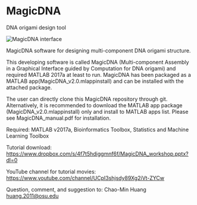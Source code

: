 # MagicDNA
DNA origami design tool

![MagicDNA interface](demo/AsssemblyTest.gif)


MagicDNA software for designing multi-component DNA origami structure.

This developing software is  called MagicDNA (Multi-component Assembly in a Graphical Interface guided by Computation for DNA origami) and required MATLAB 2017a at least to run. MagicDNA has been packaged as a MATLAB app(MagicDNA_v2.0.mlappinstall) and can be installed with the attached package. 

The user can directly clone this MagicDNA repository through git. Alternatively, it is recommended to download the MATLAB app package (MagicDNA_v2.0.mlappinstall) only and install to MATLAB apps list. Please see MagicDNA_manual.pdf for installation.


Required: MATLAB v2017a, Bioinformatics Toolbox, Statistics and Machine Learning Toolbox

Tutorial download: https://www.dropbox.com/s/4f7t5hdiggmnf6f/MagicDNA_workshop.pptx?dl=0 

YouTube channel for tutorial movies: https://www.youtube.com/channel/UCpI3shjsdy89Xg2iVt-ZYCw

Question, comment, and suggestion to:
Chao-Min Huang   
huang.2011@osu.edu
